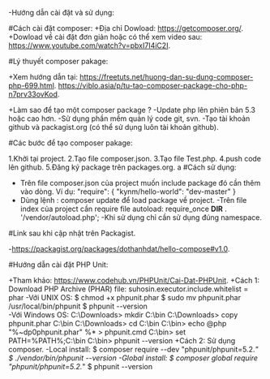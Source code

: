 -Hướng dẫn cài đặt và sử dụng:

#Cách cài đặt composer:
 +Địa chỉ Dowload: https://getcomposer.org/.
 +Dowload về cài đặt đơn giản hoặc có thể xem video sau: https://www.youtube.com/watch?v=pbxI7I4iC2I.

#Lý thuyết composer pakage:
  
  +Xem hướng dẫn tại: https://freetuts.net/huong-dan-su-dung-composer-php-699.html.
                      https://viblo.asia/p/tu-tao-composer-package-cho-php-n7prv33ovKod.
                    
  +Làm sao để tạo một composer package ?
      -Update php lên phiên bản 5.3 hoặc cao hơn.
      -Sử dụng phần mềm quản lý code git, svn.
      -Tạo tài khoản github và packagist.org (có thể sử dụng luôn tài khoản github).

#Các bước để tạo composer pakage:
   
   1.Khởi tại project.
   2.Tạo file composer.json.
   3.Tạo file Test.php.
   4.push code lên github.
   5.Đăng ký package trên packages.org.
a
#Cách sử dụng:
  - Trên file composer.json của project muốn include package đó cần thêm vào dòng.
  Ví dụ:
   "require": {
        "kynm/hello-world": "dev-master"
    }
  - Dùng lệnh : composer update để load package về project.
  -Trên file index của project cần require file autoload:
           require_once __DIR__ . '/vendor/autoload.php'; 
  -Khi sử dụng chỉ cần sử dụng đúng namespace. 

  #Link sau khi cập nhật trên Packagist.

  -https://packagist.org/packages/dothanhdat/hello-compose#v1.0. 


  #Hướng dẫn cài đặt PHP Unit:

  +Tham khảo: https://www.codehub.vn/PHPUnit/Cai-Dat-PHPUnit.
  +Cách 1: Download PHP Archive (PHAR) file:
      suhosin.executor.include.whitelist = phar
    -Với UNIX OS:
      $ chmod +x phpunit.phar
      $ sudo mv phpunit.phar /usr/local/bin/phpunit
      $ phpunit --version   
    -Với Windows OS:
      C:\Downloads> mkdir C:\bin
      C:\Downloads> copy phpunit.phar C:\bin
      C:\Downloads> cd C:\bin
      C:\bin> echo @php "%~dp0phpunit.phar" %* > phpunit.cmd
      C:\bin> set PATH=%PATH%;C:\bin
      C:\bin> phpunit --version
   +Cách 2: Sử dụng composer.
      -Local install: 
         $ composer require --dev "phpunit/phpunit=5.2.*"
         $ ./vendor/bin/phpunit --version
      -Global install:
         $ composer global require "phpunit/phpunit=5.2.*"
         $ phpunit --version



           
     
